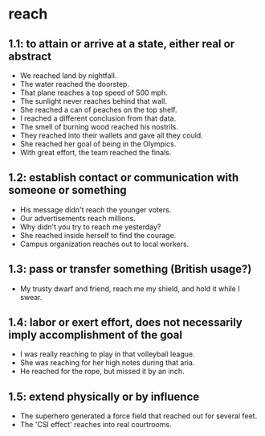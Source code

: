 # reach
## 1.1: to attain or arrive at a state, either real or abstract

  *  We reached land by nightfall.
  *  The water reached the doorstep.
  *  That plane reaches a top speed of 500 mph.
  *  The sunlight never reaches behind that wall.
  *  She reached a can of peaches on the top shelf.
  *  I reached a different conclusion from that data.
  *  The smell of burning wood reached his nostrils.
  *  They reached into their wallets and gave all they could.
  *  She reached her goal of being in the Olympics.
  *  With great effort, the team reached the finals.

## 1.2: establish contact or communication with someone or something

  *  His message didn't reach the younger voters.
  *  Our advertisements reach millions.
  *  Why didn't you try to reach me yesterday?
  *  She reached inside herself to find the courage.
  *  Campus organization reaches out to local workers.

## 1.3: pass or transfer something (British usage?)

  *  My trusty dwarf and friend, reach me my shield, and hold it while I swear.

## 1.4: labor or exert effort, does not necessarily imply accomplishment of the goal

  *  I was really reaching to play in that volleyball league.
  *  She was reaching for her high notes during that aria.
  *  He reached for the rope, but missed it by an inch.

## 1.5: extend physically or by influence

  *  The superhero generated a force field that reached out for several feet.
  *  The 'CSI effect' reaches into real courtrooms.
